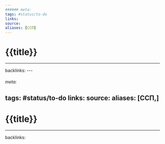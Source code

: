 ```yaml
---
###### meta:
tags: #status/to-do 
links:
source:
aliases: [ССП]
---
```

# {{title}}


---
backlinks: ---
###### meta:
tags: #status/to-do
links:
source:
aliases: [ССП,]
---
# {{title}}



---
backlinks: 
